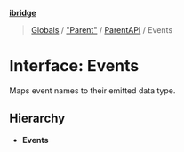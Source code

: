 **[ibridge](../README.md)**

> [Globals](../README.md) / ["Parent"](../modules/_parent_.md) / [ParentAPI](../classes/_parent_.parentapi.md) / Events

# Interface: Events

Maps event names to their emitted data type.

## Hierarchy

* **Events**
